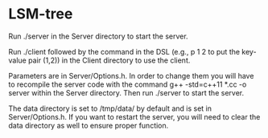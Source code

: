 # LSM-tree

Run ./server in the Server directory to start the server.

Run ./client followed by the command in the DSL (e.g., p 1 2 to put the key-value pair (1,2)) in the Client directory to use the client.

Parameters are in Server/Options.h. In order to change them you will have to recompile the server code with the command g++ -std=c++11 *.cc -o server within the Server directory. Then run ./server to start the server.

The data directory is set to /tmp/data/ by default and is set in Server/Options.h. If you want to restart the server, you will need to clear the data directory as well to ensure proper function.
